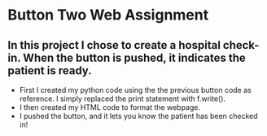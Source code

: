 # Button Two Web Assignment

## In this project I chose to create a hospital check-in. When the button is pushed, it indicates the patient is ready.

* First I created my python code using the the previous button code as reference. I simply replaced the print statement with f.write().
* I then created my HTML code to format the webpage.
* I pushed the button, and it lets you know the patient has been checked in!
